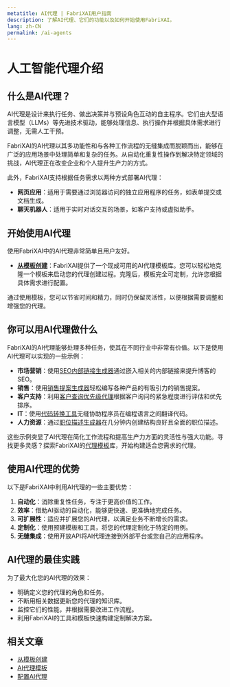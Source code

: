 ```yaml
---
metatitle: AI代理 | FabriXAI用户指南
description: 了解AI代理、它们的功能以及如何开始使用FabriXAI。
lang: zh-CN
permalink: /ai-agents
---
```


# 人工智能代理介绍  

## 什么是AI代理？  
AI代理是设计来执行任务、做出决策并与预设角色互动的自主程序。它们由大型语言模型（LLMs）等先进技术驱动，能够处理信息、执行操作并根据具体需求进行调整，无需人工干预。  

FabriXAI的AI代理以其多功能性和与各种工作流程的无缝集成而脱颖而出，能够在广泛的应用场景中处理简单和复杂的任务。从自动化重复性操作到解决特定领域的挑战，AI代理正在改变企业和个人提升生产力的方式。

此外，FabriXAI支持根据任务需求以两种方式部署AI代理：

- **网页应用**：适用于需要通过浏览器访问的独立应用程序的任务，如表单提交或文档生成。
- **聊天机器人**：适用于实时对话交互的场景，如客户支持或虚拟助手。

## 开始使用AI代理  
使用FabriXAI中的AI代理非常简单且用户友好。  

- **[从模板创建](/zh-cn/create-from-templates/)**：FabriXAI提供了一个现成可用的AI代理模板库。您可以轻松地克隆一个模板来启动您的代理创建过程。克隆后，模板完全可定制，允许您根据具体需求进行配置。  

通过使用模板，您可以节省时间和精力，同时仍保留灵活性，以便根据需要调整和增强您的代理。  

## 你可以用AI代理做什么  
FabriXAI的AI代理能够处理多种任务，使其在不同行业中非常有价值。以下是使用AI代理可以实现的一些示例：  

- **市场营销**：使用[SEO内部链接生成器](/en-us/agent-templates/seo-internal-link-builder/)通过嵌入相关的内部链接来提升博客的SEO。
- **销售**：使用[销售提案生成器](/en-us/agent-templates/sales-pitch-generator/)轻松编写各种产品的有吸引力的销售提案。
- **客户支持**：利用[客户查询优先级代理](/en-us/agent-templates/customer-inquiry-prioritizing-agent/)根据客户询问的紧急程度进行评估和优先排序。
- **IT**：使用[代码转换工具](/en-us/agent-templates/code-convertor/)无缝协助程序员在编程语言之间翻译代码。
- **人力资源**：通过[职位描述生成器](/en-us/agent-templates/job-description-generator/)在几分钟内创建结构良好且全面的职位描述。

这些示例突显了AI代理在简化工作流程和提高生产力方面的灵活性与强大功能。寻找更多灵感？探索FabriXAI的[代理模板](/en-us/agent-templates/)库，开始构建适合您需求的代理。

## 使用AI代理的优势  
以下是FabriXAI中利用AI代理的一些主要优势：  

1. **自动化**：消除重复性任务，专注于更高价值的工作。
2. **效率**：借助AI驱动的自动化，能够更快速、更准确地完成任务。
3. **可扩展性**：适应并扩展您的AI代理，以满足业务不断增长的需求。
4. **定制化**：使用预建模板和工具，将您的代理定制化于特定的用例。
5. **无缝集成**：使用开放API将AI代理连接到外部平台或您自己的应用程序。

## AI代理的最佳实践  
为了最大化您的AI代理的效果：  

- 明确定义您的代理的角色和任务。
- 不断用相关数据更新您的代理的知识库。
- 监控它们的性能，并根据需要改进工作流程。
- 利用FabriXAI的工具和模板快速构建定制解决方案。

## 相关文章
- [从模板创建](/zh-cn/create-from-templates/)
- [AI代理模板](/zh-cn/agent-templates/)
- [配置AI代理](/zh-cn/configure-ai-agent/)